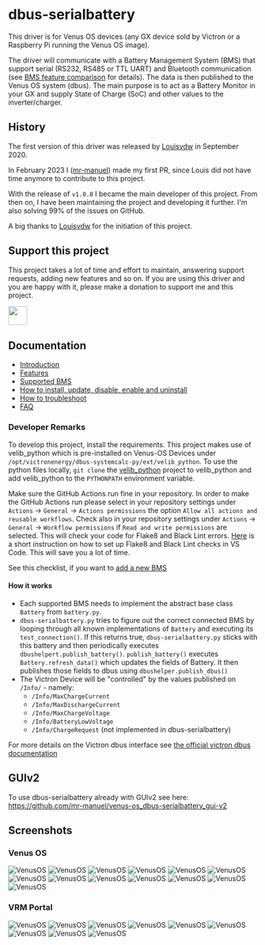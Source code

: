 # dbus-serialbattery
This driver is for Venus OS devices (any GX device sold by Victron or a Raspberry Pi running the Venus OS image).

The driver will communicate with a Battery Management System (BMS) that support serial (RS232, RS485 or TTL UART) and Bluetooth communication (see [BMS feature comparison](https://mr-manuel.github.io/venus-os_dbus-serialbattery/general/features#bms-feature-comparison) for details). The data is then published to the Venus OS system (dbus). The main purpose is to act as a Battery Monitor in your GX and supply State of Charge (SoC) and other values to the inverter/charger.

## History
The first version of this driver was released by [Louisvdw](https://github.com/Louisvdw/dbus-serialbattery) in September 2020.

In February 2023 I ([mr-manuel](https://github.com/mr-manuel)) made my first PR, since Louis did not have time anymore to contribute to this project.

With the release of `v1.0.0` I became the main developer of this project. From then on, I have been maintaining the project and developing it further. I'm also solving 99% of the issues on GitHub.

A big thanks to [Louisvdw](https://github.com/Louisvdw/dbus-serialbattery) for the initiation of this project.

## Support this project
This project takes a lot of time and effort to maintain, answering support requests, adding new features and so on.
If you are using this driver and you are happy with it, please make a donation to support me and this project.

[<img src="https://github.md0.eu/uploads/donate-button.svg" height="38">](https://www.paypal.com/donate/?hosted_button_id=3NEVZBDM5KABW)

## Documentation

* [Introduction](https://mr-manuel.github.io/venus-os_dbus-serialbattery/)
* [Features](https://mr-manuel.github.io/venus-os_dbus-serialbattery/general/features)
* [Supported BMS](https://mr-manuel.github.io/venus-os_dbus-serialbattery/general/supported-bms)
* [How to install, update, disable, enable and uninstall](https://mr-manuel.github.io/venus-os_dbus-serialbattery/general/install)
* [How to troubleshoot](https://mr-manuel.github.io/venus-os_dbus-serialbattery/troubleshoot/)
* [FAQ](https://mr-manuel.github.io/venus-os_dbus-serialbattery/faq/)


### Developer Remarks
To develop this project, install the requirements. This project makes use of velib_python which is pre-installed on
Venus-OS Devices under `/opt/victronenergy/dbus-systemcalc-py/ext/velib_python`. To use the python files locally,
`git clone` the [velib_python](https://github.com/victronenergy/velib_python) project to velib_python and add
velib_python to the `PYTHONPATH` environment variable.

Make sure the GitHub Actions run fine in your repository. In order to make the GitHub Actions run please select in your repository settings under `Actions` -> `General` -> `Actions permissions` the option `Allow all actions and reusable workflows`. Check also in your repository settings under `Actions` -> `General` -> `Workflow permissions` if `Read and write permissions` are selected. This will check your code for Flake8 and Black Lint errors. [Here](https://py-vscode.readthedocs.io/en/latest/files/linting.html) is a short instruction on how to set up Flake8 and Black Lint checks in VS Code. This will save you a lot of time.

See this checklist, if you want to [add a new BMS](https://mr-manuel.github.io/venus-os_dbus-serialbattery/general/supported-bms#add-by-opening-a-pull-request)

#### How it works
* Each supported BMS needs to implement the abstract base class `Battery` from `battery.py`.
* `dbus-serialbattery.py` tries to figure out the correct connected BMS by looping through all known implementations of
`Battery` and executing its `test_connection()`. If this returns true, `dbus-serialbattery.py` sticks with this battery
and then periodically executes `dbushelpert.publish_battery()`. `publish_battery()` executes `Battery.refresh_data()` which
updates the fields of Battery. It then publishes those fields to dbus using `dbushelper.publish_dbus()`
* The Victron Device will be "controlled" by the values published on `/Info/` - namely:
  * `/Info/MaxChargeCurrent `
  * `/Info/MaxDischargeCurrent`
  * `/Info/MaxChargeVoltage`
  * `/Info/BatteryLowVoltage`
  * `/Info/ChargeRequest` (not implemented in dbus-serialbattery)

For more details on the Victron dbus interface see [the official victron dbus documentation](https://github.com/victronenergy/venus/wiki/dbus)

## GUIv2

To use dbus-serialbattery already with GUIv2 see here: https://github.com/mr-manuel/venus-os_dbus-serialbattery_gui-v2


## Screenshots

### Venus OS

![VenusOS](screenshots/venus-os_001.png)
![VenusOS](screenshots/venus-os_002.png)
![VenusOS](screenshots/venus-os_003.png)
![VenusOS](screenshots/venus-os_004.png)
![VenusOS](screenshots/venus-os_005.png)
![VenusOS](screenshots/venus-os_006.png)
![VenusOS](screenshots/venus-os_007.png)
![VenusOS](screenshots/venus-os_008.png)
![VenusOS](screenshots/venus-os_009.png)
![VenusOS](screenshots/venus-os_010.png)
![VenusOS](screenshots/venus-os_011.png)
![VenusOS](screenshots/venus-os_012.png)
![VenusOS](screenshots/venus-os_013.png)

### VRM Portal

![VenusOS](screenshots/vrm-portal_001.png)
![VenusOS](screenshots/vrm-portal_002.png)
![VenusOS](screenshots/vrm-portal_003.png)
![VenusOS](screenshots/vrm-portal_004.png)
![VenusOS](screenshots/vrm-portal_005.png)
![VenusOS](screenshots/vrm-portal_006.png)
![VenusOS](screenshots/vrm-portal_007.png)
![VenusOS](screenshots/vrm-portal_008.png)
![VenusOS](screenshots/vrm-portal_009.png)
